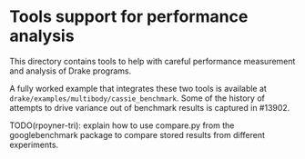 # Tools support for performance analysis

This directory contains tools to help with careful performance measurement and
analysis of Drake programs.

A fully worked example that integrates these two tools is available at
`drake/examples/multibody/cassie_benchmark`. Some of the history of attempts to
drive variance out of benchmark results is captured in #13902.

TODO(rpoyner-tri): explain how to use compare.py from the googlebenchmark
package to compare stored results from different experiments.
